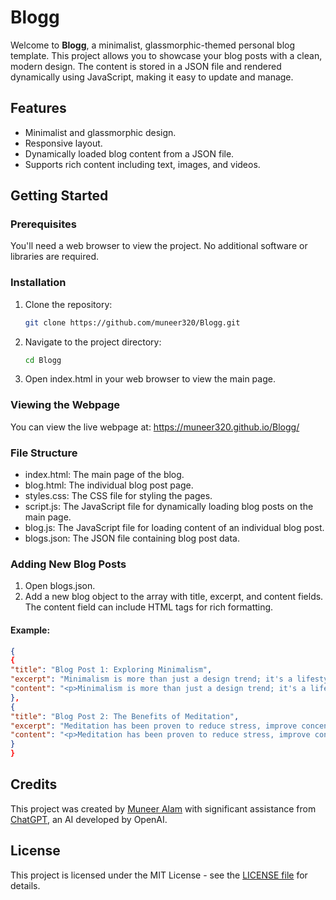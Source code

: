 # Blogg

Welcome to **Blogg**, a minimalist, glassmorphic-themed personal blog template. This project allows you to showcase your blog posts with a clean, modern design. The content is stored in a JSON file and rendered dynamically using JavaScript, making it easy to update and manage.

## Features

- Minimalist and glassmorphic design.
- Responsive layout.
- Dynamically loaded blog content from a JSON file.
- Supports rich content including text, images, and videos.

## Getting Started

### Prerequisites

You'll need a web browser to view the project. No additional software or libraries are required.

### Installation

1. Clone the repository:
   ```sh
   git clone https://github.com/muneer320/Blogg.git
   ```
2. Navigate to the project directory:
   ```sh
   cd Blogg
   ```
3. Open index.html in your web browser to view the main page.

### Viewing the Webpage
You can view the live webpage at: https://muneer320.github.io/Blogg/

### File Structure

- index.html: The main page of the blog.
- blog.html: The individual blog post page.
- styles.css: The CSS file for styling the pages.
- script.js: The JavaScript file for dynamically loading blog posts on the main page.
- blog.js: The JavaScript file for loading content of an individual blog post.
- blogs.json: The JSON file containing blog post data.

### Adding New Blog Posts

1. Open blogs.json.
2. Add a new blog object to the array with title, excerpt, and content fields. The content field can include HTML tags for rich formatting.

#### Example:
   ```json
   {
   {
   "title": "Blog Post 1: Exploring Minimalism",
   "excerpt": "Minimalism is more than just a design trend; it's a lifestyle choice...",
   "content": "<p>Minimalism is more than just a design trend; it's a lifestyle choice. In this post, I delve into the principles of minimalism and how it can help simplify your life and increase your focus.</p><p>Here's an example of an embedded image:</p><img src='image1.jpg' alt='Minimalism'><p>And here's a video:</p><iframe width='560' height='315' src='https://www.youtube.com/embed/dQw4w9WgXcQ' frameborder='0' allowfullscreen></iframe>"
   },
   {
   "title": "Blog Post 2: The Benefits of Meditation",
   "excerpt": "Meditation has been proven to reduce stress, improve concentration...",
   "content": "<p>Meditation has been proven to reduce stress, improve concentration, and promote overall well-being. Here, I share my personal journey with meditation and tips on how to get started.</p><p>Here's an example of an embedded image:</p><img src='image2.jpg' alt='Meditation'><p>And here's a video:</p><iframe width='560' height='315' src='https://www.youtube.com/embed/dQw4w9WgXcQ' frameborder='0' allowfullscreen></iframe>"
   }
   }
   ```

## Credits
This project was created by [Muneer Alam](https://github.com/Muneer320) with significant assistance from [ChatGPT](https://chat.openai.com), an AI developed by OpenAI.

## License
This project is licensed under the MIT License - see the [LICENSE file](LICENSE) for details.
